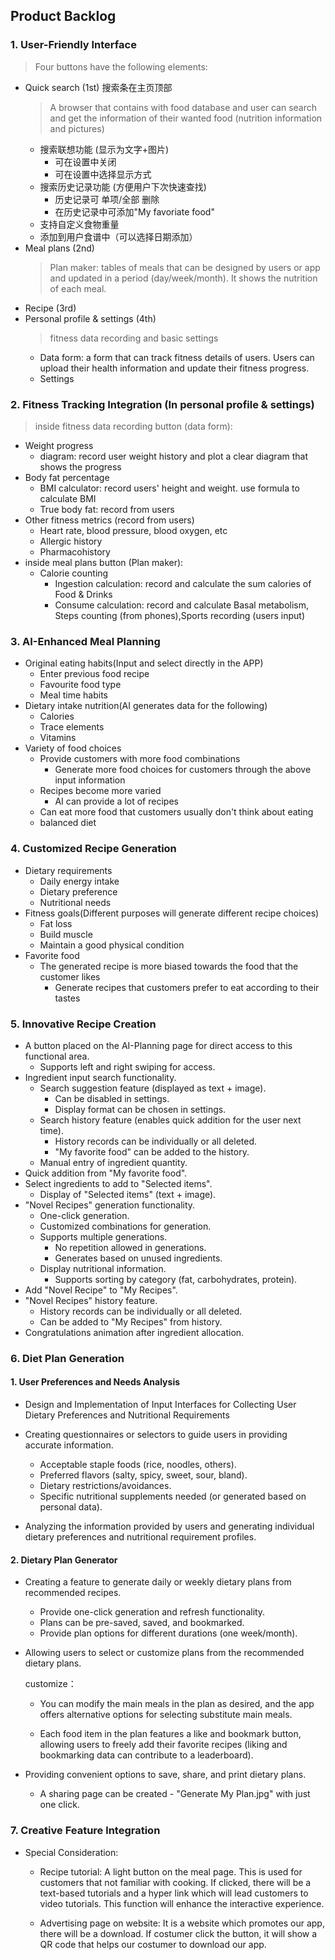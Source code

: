 ## Product Backlog

### 1. User-Friendly Interface
> Four buttons have the following elements:
- Quick search (1st) 搜索条在主页顶部
  > A browser that contains with food database and user can search and get the information of their wanted food (nutrition information and pictures)
  - 搜索联想功能 (显示为文字+图片)
    - 可在设置中关闭
    - 可在设置中选择显示方式
  - 搜索历史记录功能 (方便用户下次快速查找)
    - 历史记录可 单项/全部 删除
    - 在历史记录中可添加"My favoriate food"
  - 支持自定义食物重量
  - 添加到用户食谱中（可以选择日期添加）
- Meal plans (2nd)
  > Plan maker: tables of meals that can be designed by users or app and updated in a period (day/week/month). It shows the nutrition of each meal.
- Recipe (3rd)
- Personal profile & settings (4th)
  > fitness data recording and basic settings
  - Data form: a form that can track fitness details of users. Users can upload their health information and update their fitness progress. 
  - Settings
### 2. Fitness Tracking Integration (In personal profile & settings)
> inside fitness data recording button (data form): 
- Weight progress
  - diagram: record user weight history and plot a clear diagram that shows the progress
- Body fat percentage
  - BMI calculator: record users' height and weight. use formula to calculate BMI
  - True body fat: record from users
- Other fitness metrics (record from users)
  - Heart rate, blood pressure, blood oxygen, etc
  - Allergic history
  - Pharmacohistory
- inside meal plans button (Plan maker):
    - Calorie counting
        - Ingestion calculation: record and calculate the sum calories of Food & Drinks 
        - Consume calculation: record and calculate Basal metabolism, Steps counting (from phones),Sports recording (users input)

### 3. AI-Enhanced Meal Planning
- Original eating habits(Input and select directly in the APP)
  - Enter previous food recipe
  - Favourite food type
  - Meal time habits
- Dietary intake nutrition(AI generates data for the following)
  - Calories
  - Trace elements
  - Vitamins
- Variety of food choices
  - Provide customers with more food combinations
    - Generate more food choices for customers through the above input information
  - Recipes become more varied
    - AI can provide a lot of recipes
  - Can eat more food that customers usually don't think about eating
  - balanced diet
### 4. Customized Recipe Generation
- Dietary requirements
  - Daily energy intake
  - Dietary preference
  - Nutritional needs
- Fitness goals(Different purposes will generate different recipe choices)
  - Fat loss
  - Build muscle
  - Maintain a good physical condition
- Favorite food
  - The generated recipe is more biased towards the food that the customer likes
    - Generate recipes that customers prefer to eat according to their tastes
### 5. Innovative Recipe Creation

- A button placed on the AI-Planning page for direct access to this functional area.
  - Supports left and right swiping for access.
- Ingredient input search functionality.
  - Search suggestion feature (displayed as text + image).
    - Can be disabled in settings.
    - Display format can be chosen in settings.
  - Search history feature (enables quick addition for the user next time).
    - History records can be individually or all deleted.
    - "My favorite food" can be added to the history.
  - Manual entry of ingredient quantity.
- Quick addition from "My favorite food".
- Select ingredients to add to "Selected items".
  - Display of "Selected items" (text + image).
- "Novel Recipes" generation functionality.
  - One-click generation.
  - Customized combinations for generation.
  - Supports multiple generations.
    - No repetition allowed in generations.
    - Generates based on unused ingredients.
  - Display nutritional information.
    - Supports sorting by category (fat, carbohydrates, protein).
- Add "Novel Recipe" to "My Recipes".
- "Novel Recipes" history feature.
  - History records can be individually or all deleted.
  - Can be added to "My Recipes" from history.
- Congratulations animation after ingredient allocation.


### 6. Diet Plan Generation
#### 1.  User Preferences and Needs Analysis

- Design and Implementation of Input Interfaces for Collecting User Dietary Preferences and Nutritional Requirements
- Creating questionnaires or selectors to guide users in providing accurate information.
  - Acceptable staple foods (rice, noodles, others).
  - Preferred flavors (salty, spicy, sweet, sour, bland).
  - Dietary restrictions/avoidances.
  - Specific nutritional supplements needed (or generated based on personal data).

- Analyzing the information provided by users and generating individual dietary preferences and nutritional requirement profiles.

#### 2.  Dietary Plan Generator

- Creating a feature to generate daily or weekly dietary plans from recommended recipes.

  - Provide one-click generation and refresh functionality.
  - Plans can be pre-saved, saved, and bookmarked.
  - Provide plan options for different durations (one week/month).

- Allowing users to select or customize plans from the recommended dietary plans.

  customize：

  - You can modify the main meals in the plan as desired, and the app offers alternative options for selecting substitute main meals.

  - Each food item in the plan features a like and bookmark button, allowing users to freely add their favorite recipes (liking and bookmarking data can contribute to a leaderboard).

- Providing convenient options to save, share, and print dietary plans.

  - A sharing page can be created - "Generate My Plan.jpg" with just one click.

### 7. Creative Feature lntegration
- Special Consideration:
  - Recipe tutorial: A light button on the meal page. This is used for customers that not familiar with cooking. If clicked, there will be a     text-based tutorials and a hyper link which will lead customers to video tutorials. This function will enhance the interactive experience.

  - Advertising page on website: It is a website which promotes our app, there will be a download. If costumer click the button, it will show a QR code that helps our costumer to download our app.


